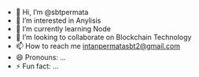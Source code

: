 - 👋 Hi, I’m @sbtpermata
- 👀 I’m interested in Anylisis
- 🌱 I’m currently learning Node
- 💞️ I’m looking to collaborate on Blockchain Technology
- 📫 How to reach me intanpermatasbt2@gmail.com
- 😄 Pronouns: ...
- ⚡ Fun fact: ...

<!---
sbtpermata/sbtpermata is a ✨ special ✨ repository because its `README.md` (this file) appears on your GitHub profile.
You can click the Preview link to take a look at your changes.
--->

